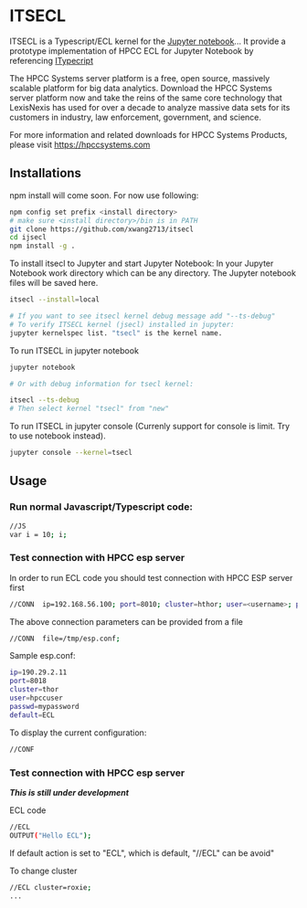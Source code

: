 # ITSECL

ITSECL is a Typescript/ECL kernel for the [Jupyter notebook](http://jupyter.org/)...
It provide a prototype implementation of HPCC ECL for Jupyter Notebook by referencing [ITypecript](https://github.com/nearbydelta/itypescript)

The HPCC Systems server platform is a free, open source, massively scalable platform for big data analytics. Download the HPCC Systems server platform now and take the reins of the same core technology that LexisNexis has used for over a decade to analyze massive data sets for its customers in industry, law enforcement, government, and science.

For more information and related downloads for HPCC Systems Products, please visit
https://hpccsystems.com


## Installations
npm install will come soon. For now use following:
```sh
npm config set prefix <install directory>
# make sure <install directory>/bin is in PATH
git clone https://github.com/xwang2713/itsecl
cd ijsecl
npm install -g .
```
To install itsecl to Jupyter and start Jupyter Notebook:
In your Jupyter Notebook work directory which can be any directory. The Jupyter notebook files will be saved here.
```sh
itsecl --install=local

# If you want to see itsecl kernel debug message add "--ts-debug"
# To verify ITSECL kernel (jsecl) installed in jupyter:
jupyter kernelspec list. "tsecl" is the kernel name.
```
To run ITSECL in jupyter notebook
```sh
jupyter notebook

# Or with debug information for tsecl kernel:

itsecl --ts-debug   
# Then select kernel "tsecl" from "new"
```
To run ITSECL in jupyter console (Currenly support for console is limit. Try to use notebook instead). 
```sh
jupyter console --kernel=tsecl
```

## Usage

### Run normal Javascript/Typescript code:
```sh
//JS
var i = 10; i;
```

### Test connection with HPCC esp server

In order to run ECL code you should test connection with HPCC ESP server first 
```sh
//CONN  ip=192.168.56.100; port=8010; cluster=hthor; user=<username>; password=<password>;
```
The above connection parameters can be provided from a file
```sh
//CONN  file=/tmp/esp.conf;
```
Sample esp.conf:
```sh
ip=190.29.2.11
port=8018
cluster=thor
user=hpccuser
passwd=mypassword
default=ECL
```

To display the current configuration:
```sh
//CONF
```

### Test connection with HPCC esp server
***This is still under development***

ECL code
```sh
//ECL
OUTPUT("Hello ECL");
```
If default action is set to "ECL", which is default, "//ECL" can be avoid"


To change cluster 
```sh
//ECL cluster=roxie;
...
```



